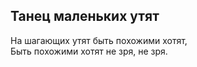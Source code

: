 ## Танец маленьких утят
На шагающих утят быть похожими хотят,  
Быть похожими хотят не зря, не зря.
